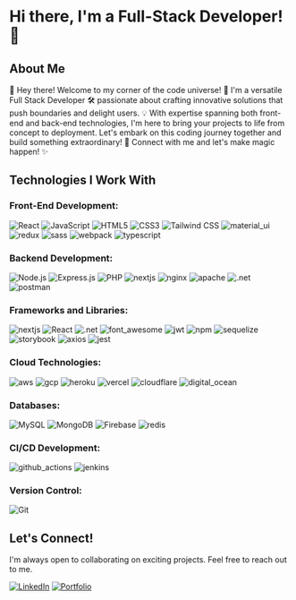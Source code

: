# Hi there, I'm a Full-Stack Developer! 👋

## About Me
👋 Hey there! Welcome to my corner of the code universe! 🌌 I'm a versatile Full Stack Developer 🛠️ passionate about crafting innovative solutions that push boundaries and delight users. 💡 With expertise spanning both front-end and back-end technologies, I'm here to bring your projects to life from concept to deployment. Let's embark on this coding journey together and build something extraordinary! 🚀 Connect with me and let's make magic happen! ✨

## Technologies I Work With

### Front-End Development:
![React](https://img.shields.io/badge/React-20232A?style=for-the-badge&logo=react&logoColor=61DAFB)  ![JavaScript](https://img.shields.io/badge/JavaScript-323330?style=for-the-badge&logo=javascript&logoColor=F7DF1E)  ![HTML5](https://img.shields.io/badge/HTML5-E34F26?style=for-the-badge&logo=html5&logoColor=white)  ![CSS3](https://img.shields.io/badge/CSS3-1572B6?style=for-the-badge&logo=css3&logoColor=white)  ![Tailwind CSS](https://img.shields.io/badge/Tailwind_CSS-38B2AC?style=for-the-badge&logo=tailwind-css&logoColor=white)  ![material_ui](https://img.shields.io/badge/Material%20UI-007FFF?style=for-the-badge&logo=mui&logoColor=white)  ![redux](https://img.shields.io/badge/Redux-593D88?style=for-the-badge&logo=redux&logoColor=white)  ![sass](https://img.shields.io/badge/Sass-CC6699?style=for-the-badge&logo=sass&logoColor=white)  ![webpack](https://img.shields.io/badge/Webpack-8DD6F9?style=for-the-badge&logo=Webpack&logoColor=white)  ![typescript](https://img.shields.io/badge/TypeScript-007ACC?style=for-the-badge&logo=typescript&logoColor=white)

### Backend Development:
![Node.js](https://img.shields.io/badge/Node%20js-339933?style=for-the-badge&logo=nodedotjs&logoColor=white)  ![Express.js](https://img.shields.io/badge/Express%20js-000000?style=for-the-badge&logo=express&logoColor=white)  ![PHP](https://img.shields.io/badge/PHP-777BB4?style=for-the-badge&logo=php&logoColor=white)  ![nextjs](https://img.shields.io/badge/next%20js-000000?style=for-the-badge&logo=nextdotjs&logoColor=white)  ![nginx](https://img.shields.io/badge/Nginx-009639?style=for-the-badge&logo=nginx&logoColor=white) ![apache](https://img.shields.io/badge/Apache-D22128?style=for-the-badge&logo=Apache&logoColor=white)  ![.net](https://img.shields.io/badge/.NET-512BD4?style=for-the-badge&logo=dotnet&logoColor=white)  ![postman](https://img.shields.io/badge/Postman-FF6C37?style=for-the-badge&logo=Postman&logoColor=white)

### Frameworks and Libraries:
![nextjs](https://img.shields.io/badge/next%20js-000000?style=for-the-badge&logo=nextdotjs&logoColor=white)  ![React](https://img.shields.io/badge/React-20232A?style=for-the-badge&logo=react&logoColor=61DAFB)  ![.net](https://img.shields.io/badge/.NET-512BD4?style=for-the-badge&logo=dotnet&logoColor=white)  ![font_awesome](https://img.shields.io/badge/Font_Awesome-339AF0?style=for-the-badge&logo=fontawesome&logoColor=white)  ![jwt](https://img.shields.io/badge/JWT-000000?style=for-the-badge&logo=JSON%20web%20tokens&logoColor=white)  ![npm](https://img.shields.io/badge/npm-CB3837?style=for-the-badge&logo=npm&logoColor=white)  ![sequelize](https://img.shields.io/badge/Sequelize-52B0E7?style=for-the-badge&logo=Sequelize&logoColor=white)  ![storybook](https://img.shields.io/badge/storybook-FF4785?style=for-the-badge&logo=storybook&logoColor=white)  ![axios](https://img.shields.io/badge/axios-671ddf?&style=for-the-badge&logo=axios&logoColor=white)  ![jest](https://img.shields.io/badge/Jest-C21325?style=for-the-badge&logo=jest&logoColor=white)

### Cloud Technologies:
![aws](https://img.shields.io/badge/Amazon_AWS-FF9900?style=for-the-badge&logo=amazonaws&logoColor=white)  ![gcp](https://img.shields.io/badge/Google_Cloud-4285F4?style=for-the-badge&logo=google-cloud&logoColor=white)  ![heroku](https://img.shields.io/badge/Heroku-430098?style=for-the-badge&logo=heroku&logoColor=white)  ![vercel](https://img.shields.io/badge/Vercel-000000?style=for-the-badge&logo=vercel&logoColor=white)  ![cloudflare](https://img.shields.io/badge/Cloudflare-F38020?style=for-the-badge&logo=Cloudflare&logoColor=white)  ![digital_ocean](https://img.shields.io/badge/Digital_Ocean-0080FF?style=for-the-badge&logo=DigitalOcean&logoColor=white)

### Databases:
![MySQL](https://img.shields.io/badge/MySQL-005C84?style=for-the-badge&logo=mysql&logoColor=white)  ![MongoDB](https://img.shields.io/badge/MongoDB-4EA94B?style=for-the-badge&logo=mongodb&logoColor=white)  ![Firebase](https://img.shields.io/badge/firebase-ffca28?style=for-the-badge&logo=firebase&logoColor=black) ![redis](https://img.shields.io/badge/redis-%23DD0031.svg?&style=for-the-badge&logo=redis&logoColor=white)

### CI/CD Development:
![github_actions](https://img.shields.io/badge/Github%20Actions-282a2e?style=for-the-badge&logo=githubactions&logoColor=367cfe)  ![jenkins](https://img.shields.io/badge/Jenkins-D24939?style=for-the-badge&logo=Jenkins&logoColor=white)  

### Version Control:
![Git](https://img.shields.io/badge/GitHub-100000?style=for-the-badge&logo=github&logoColor=white)
  
## Let's Connect!
I'm always open to collaborating on exciting projects. Feel free to reach out to me.

[![LinkedIn](https://img.shields.io/badge/LinkedIn-0077B5?style=for-the-badge&logo=linkedin&logoColor=white)](https://www.linkedin.com/in/soyaslimbu/)
[![Portfolio](https://img.shields.io/badge/Portfolio-255E63?style=for-the-badge&logo=About.me&logoColor=white)](https://www.soyaslimbu.com)

